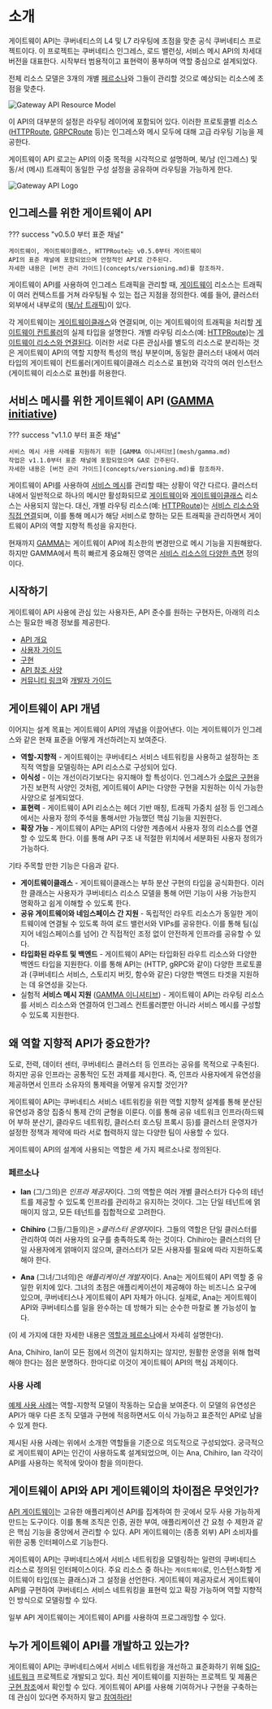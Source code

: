 # 소개

게이트웨이 API는
쿠버네티스의 L4 및 L7 라우팅에 초점을 맞춘 공식 쿠버네티스 프로젝트이다.
이 프로젝트는 쿠버네티스 인그레스, 로드 밸런싱, 서비스 메시 API의 차세대 버전을 대표한다.
시작부터 범용적이고 표현력이 풍부하며 역할 중심으로 설계되었다.

전체 리소스 모델은 3개의 개별
[페르소나](concepts/roles-and-personas.md)와
그들이 관리할 것으로 예상되는 리소스에 초점을 맞춘다.

<!-- Source: https://docs.google.com/presentation/d/11HEYCgFi-aya7FS91JvAfllHiIlvfgcp7qpi_Azjk4E/edit#slide=id.g292839eca6d_1_0 -->
<img src="/images/resource-model.png" alt="Gateway API Resource Model" class="center" />

이 API의 대부분의 설정은 라우팅 레이어에 포함되어 있다.
이러한 프로토콜별 리소스
([HTTPRoute](api-types/httproute.md), [GRPCRoute](api-types/grpcroute.md) 등)는
인그레스와 메시 모두에 대해 고급 라우팅 기능을 제공한다.

게이트웨이 API 로고는 API의 이중 목적을 시각적으로 설명하며,
북/남 (인그레스) 및 동/서 (메시) 트래픽이
동일한 구성 설정을 공유하며 라우팅을 가능하게 한다.

<img src="/images/logo/logo-text-horizontal.png" alt="Gateway API Logo" class="center" />

## 인그레스를 위한 게이트웨이 API <a name="for-ingress"></a>

??? success "v0.5.0 부터 표준 채널"

    게이트웨이, 게이트웨이클래스, HTTPRoute는 v0.5.0부터 게이트웨이
    API의 표준 채널에 포함되었으며 안정적인 API로 간주된다.
    자세한 내용은 [버전 관리 가이드](concepts/versioning.md)를 참조하자.

게이트웨이 API를 사용하여 인그레스 트래픽을 관리할 때,
[게이트웨이](api-types/gateway.md) 리소스는 트래픽이
여러 컨텍스트를 거쳐 라우팅될 수 있는 접근 지점을 정의한다.
예를 들어, 클러스터 외부에서 내부로의 ([북/남 트래픽])이 있다.

각 게이트웨이는 [게이트웨이클래스](api-types/gatewayclass.md)와 연결되며,
이는 게이트웨이의 트래픽을 처리할 [게이트웨이 컨트롤러]의 실제 타입을 설명한다.
개별 라우팅 리소스(예: [HTTPRoute](api-types/httproute.md))는
[게이트웨이 리소스와 연결된다][게이트웨이 리소스 연결].
이러한 서로 다른 관심사를 별도의 리소스로 분리하는 것은
게이트웨이 API의 역할 지향적 특성의 핵심 부분이며,
동일한 클러스터 내에서
여러 타입의 게이트웨이 컨트롤러(게이트웨이클래스 리소스로 표현)와
각각의 여러 인스턴스(게이트웨이 리소스로 표현)를 허용한다.

[인그레스 API]:https://kubernetes.io/ko/docs/concepts/services-networking/ingress/
[북/남 트래픽]:concepts/glossary.md#northsouth-traffic
[동/서 트래픽]:concepts/glossary.md#eastwest-traffic
[게이트웨이 컨트롤러]:concepts/glossary.md#gateway-controller
[게이트웨이 리소스 연결]:concepts/api-overview.md#attaching-routes-to-gateways

## 서비스 메시를 위한 게이트웨이 API ([GAMMA initiative](mesh/gamma.md)) <a name="for-service-mesh"></a>

??? success "v1.1.0 부터 표준 채널"

    서비스 메시 사용 사례를 지원하기 위한 [GAMMA 이니셔티브](mesh/gamma.md)
    작업은 v1.1.0부터 표준 채널에 포함되었으며 GA로 간주된다.
    자세한 내용은 [버전 관리 가이드](concepts/versioning.md)를 참조하자.

게이트웨이 API를 사용하여 [서비스 메시][서비스-메시]를 관리할 때는 상황이 약간 다르다.
클러스터 내에서 일반적으로 하나의 메시만 활성화되므로
[게이트웨이](api-types/gateway.md)와 [게이트웨이클래스](api-types/gatewayclass.md) 리소스는
사용되지 않는다.
대신, 개별 라우팅 리소스(예: [HTTPRoute](api-types/httproute.md))는
[서비스 리소스와 직접 연결][메시-연결]되며, 이를 통해 메시가 해당 서비스로 향하는
모든 트래픽을 관리하면서
게이트웨이 API의 역할 지향적 특성을 유지한다.

현재까지 [GAMMA](mesh/index.md)는 게이트웨이 API에
최소한의 변경만으로 메시 기능을 지원해왔다.
하지만 GAMMA에서 특히 빠르게 중요해진 영역은
[서비스 리소스의 다양한 측면][서비스-측면] 정의이다.

[gamma]:mesh/index.md
[서비스-메시]:concepts/glossary.md#service-mesh
[서비스-측면]:mesh/service-facets.md
[메시-연결]:mesh/index.md

## 시작하기

게이트웨이 API 사용에 관심 있는 사용자든,
API 준수를 원하는 구현자든,
아래의 리소스는 필요한 배경 정보를 제공한다.

- [API 개요](concepts/api-overview.md)
- [사용자 가이드](guides/index.md)
- [구현](implementations.md)
- [API 참조 사양](reference/spec.md)
- [커뮤니티 링크](contributing/index.md)와 [개발자 가이드](contributing/devguide.md)

## 게이트웨이 API 개념
이어지는 설계 목표는 게이트웨이 API의 개념을 이끌어낸다.
이는 게이트웨이가 인그레스와 같은 현재 표준을 어떻게 개선하려는지 보여준다.

- **역할-지향적** - 게이트웨이는 쿠버네티스 서비스 네트워킹을 사용하고 설정하는 조직적 역할을
모델링하는 API 리소스로 구성되어 있다.
- **이식성** - 이는 개선이라기보다는 유지해야 할 특성이다.
인그레스가
[수많은 구현](https://kubernetes.io/ko/docs/concepts/services-networking/ingress-controllers/)을 가진 보편적 사양인 것처럼,
게이트웨이 API는 다양한 구현을 지원하는
이식 가능한 사양으로 설계되었다.
- **표현력** - 게이트웨이 API 리소스는
헤더 기반 매칭, 트래픽 가중치 설정 등
인그레스에서는 사용자 정의 주석을 통해서만 가능했던 핵심 기능을 지원한다.
- **확장 가능** - 게이트웨이 API는 API의 다양한 계층에서
사용자 정의 리소스를 연결할 수 있도록 한다.
이를 통해 API 구조 내 적절한 위치에서 세분화된 사용자 정의가 가능하다.

기타 주목할 만한 기능은 다음과 같다.

- **게이트웨이클래스** - 게이트웨이클래스는 부하 분산 구현의 타입을 공식화한다.
이러한 클래스는 사용자가 쿠버네티스 리소스 모델을 통해
어떤 기능이 사용 가능한지
명확하고 쉽게 이해할 수 있도록 한다.
- **공유 게이트웨이와 네임스페이스 간 지원** - 독립적인 라우트 리소스가
동일한 게이트웨이에 연결될 수 있도록 하여 로드 밸런서와 VIPs를 공유한다.
이를 통해 팀(심지어 네임스페이스를 넘어) 간
직접적인 조정 없이 안전하게 인프라를 공유할 수 있다.
- **타입화된 라우트 및 백엔드** - 게이트웨이 API는
타입화된 라우트 리소스와 다양한 백엔드 타입을 지원한다.
이를 통해 API는 (HTTP, gRPC와 같이) 다양한 프로토콜과
(쿠버네티스 서비스, 스토리지 버킷, 함수와 같은) 다양한 백엔드 타겟을
지원하는 데 유연성을 갖는다.
- 실험적 **서비스 메시 지원** ([GAMMA 이니셔티브][gamma]) -
게이트웨이 API는 라우팅 리소스를 서비스 리소스와 연결하여
인그레스 컨트롤러뿐만 아니라 서비스 메시를 구성할 수 있도록 지원한다.

## 왜 역할 지향적 API가 중요한가?

도로, 전력, 데이터 센터, 쿠버네티스 클러스터 등 인프라는 공유를 목적으로 구축된다.
하지만 공유 인프라는 공통적인 도전 과제를 제시한다.
즉, 인프라 사용자에게 유연성을 제공하면서
인프라 소유자의 통제력을 어떻게 유지할 것인가?

게이트웨이 API는 쿠버네티스 서비스 네트워킹을 위한 역할 지향적 설계를 통해
분산된 유연성과 중앙 집중식 통제 간의 균형을 이룬다.
이를 통해 공유 네트워크 인프라(하드웨어 부하 분산기, 클라우드 네트워킹, 클러스터 호스팅 프록시 등)를
클러스터 운영자가 설정한 정책과 제약에 따라
서로 협력하지 않는 다양한 팀이 사용할 수
있다.

게이트웨이 API의 설계에 사용되는 역할은 세 가지 페르소나로 정의된다.

### 페르소나

- **Ian** (그/그의)은 <em>인프라 제공자</em>이다.
  그의 역할은 여러 개별 클러스터가 다수의 테넌트를 제공할 수 있도록 인프라를 관리하고 유지하는 것이다.
  그는 단일 테넌트에 얽매이지 않고,
  모든 테넌트를 집합적으로 고려한다.

- **Chihiro** (그들/그들의)은 <em>>클러스터 운영자</em>이다.
  그들의 역할은 단일 클러스터를 관리하여 여러 사용자의 요구를 충족하도록 하는 것이다.
  Chihiro는 클러스터의 단일 사용자에게 얽매이지 않으며,
  클러스터가 모든 사용자를 필요에 따라 지원하도록 해야 한다.

- **Ana** (그녀/그녀의)은 <em>애플리케이션 개발자</em>이다.
  Ana는 게이트웨이 API 역할 중 유일한 위치에 있다.
  그녀의 초점은 애플리케이션이 제공해야 하는 비즈니스 요구에 있으며,
  쿠버네티스나 게이트웨이 API 자체가 아니다.
  실제로, Ana는 게이트웨이 API와 쿠버네티스를 일을 완수하는 데 방해가 되는 순수한 마찰로 볼 가능성이 높다.

(이 세 가지에 대한 자세한 내용은 [역할과 페르소나](concepts/roles-and-personas.md)에서
자세히 설명한다).

Ana, Chihiro, Ian이 모든 점에서 의견이 일치하지는 않지만,
원활한 운영을 위해 협력해야 한다는 점은 분명하다.
한마디로 이것이 게이트웨이 API의 핵심 과제이다.

### 사용 사례

[예제 사용 사례][사용-사례]는 역할-지향적 모델이 작동하는 모습을 보여준다.
이 모델의 유연성은 API가 매우 다른 조직 모델과 구현에 적응하면서도
이식 가능하고 표준적인 API로 남을 수 있게 한다.

제시된 사용 사례는 위에서 소개한 역할들을 기준으로 의도적으로 구성되었다.
궁극적으로 게이트웨이 API는 인간이 사용하도록 설계되었으며,
이는 Ana, Chihiro, Ian 각각이 API를 사용하는 목적에 맞아야 함을 의미한다.

[사용-사례]:concepts/use-cases.md

## 게이트웨이 API와 API 게이트웨이의 차이점은 무엇인가?

[API 게이트웨이](https://glossary.cncf.io/api-gateway/)는
고유한 애플리케이션 API를 집계하여 한 곳에서 모두 사용 가능하게 만드는 도구이다.
이를 통해 조직은 인증, 권한 부여, 애플리케이션 간 요청 수 제한과 같은 핵심 기능을
중앙에서 관리할 수 있다.
API 게이트웨이는 (종종 외부) API 소비자를 위한 공통 인터페이스로 기능한다.

게이트웨이 API는 쿠버네티스에서 서비스 네트워킹을 모델링하는 일련의 쿠버네티스 리소스로 정의된
인터페이스이다.
주요 리소스 중 하나는 `게이트웨이`로, 인스턴스화할 게이트웨이 타입(또는 클래스)과 그 설정을 선언한다.
게이트웨이 제공자로서 게이트웨이 API를 구현하여
쿠버네티스 서비스 네트워킹을 표현력 있고 확장 가능하며 역할 지향적인 방식으로 모델링할 수 있다.

일부 API 게이트웨이는 게이트웨이 API를 사용하여 프로그래밍할 수 있다.

## 누가 게이트웨이 API를 개발하고 있는가?

게이트웨이 API는
쿠버네티스에서 서비스 네트워킹을 개선하고 표준화하기 위해
[SIG-네트워크](https://github.com/kubernetes/community/tree/master/sig-network)
프로젝트로 개발되고 있다.
최신 게이트웨이를 지원하는 프로젝트 및 제품은 [구현 참조](implementations.md)에서 확인할 수 있다.
게이트웨이 API를 사용해 기여하거나 구현을 구축하는 데 관심이 있다면 주저하지 말고
[참여하라!](/contributing/index.md)

[sig-네트워크]: https://github.com/kubernetes/community/tree/master/sig-network

